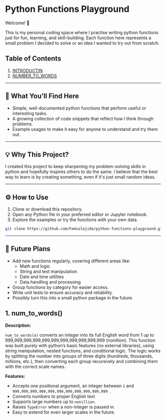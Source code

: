 # **Python Functions Playground**

Welcome! 👋  

This is my personal coding space where I practise writing python functions  just for fun, learning, and skill-building.  Each function here represents a small problem I decided to solve or an idea I wanted to try out from scratch.  

## **Table of Contents**
1. [INTRODUCTIN](#python-functions-playground)
2. [NUMBER_TO_WORDS](#1-num_to_words)
---

## 🧩 What You’ll Find Here

- Simple, well-documented python functions that perform useful or interesting tasks.  
- A growing collection of code snippets that reflect how I think through problems.  
- Example usages to make it easy for anyone to understand and try them out.  

---

## 💡 Why This Project?

I created this project to keep sharpening my problem-solving skills in python and hopefully inspires others to do the same. I believe that the best way to learn is by creating something, even if it's just small random ideas. 

---

## ⚙️ How to Use

1. Clone or download this repository.  
2. Open any Python file in your preferred editor or Jupyter notebook.  
3. Explore the examples or try the functions with your own data.  

```bash
git clone https://github.com/Femiolajide/python-functions-playground.git
```

---

## 🚀 Future Plans

- Add new functions regularly, covering different areas like:
  - Math and logic
  - String and text manipulation
  - Date and time utilities
  - Data handling and processing  
- Group functions by category for easier access.  
- Write unit tests to ensure accuracy and reliability.
- Possibly turn this into a small python package in the future.


## **1. num_to_words()**

**Description:**

`num_to_words(a)` converts an integer into its full English word  from 1 up to 999,999,999,999,999,999,999,999,999,999,999 (nonillion). This function was built purely with python’s basic features (no external libraries), using string manipulation, nested functions, and conditional logic. The logic works by splitting the number into groups of three digits (hundreds, thousands, millions, etc.), then converting each group recursively and combining them with the correct scale names.


**Features:**

- Accepts one positional argument, an integer between `1` and `999,999,999,999,999,999,999,999,999,999,999 `.
- Converts numbers to proper English text
- Supports large numbers up to `nonillion`.
- Raises `TypeError` when a non-integer is passed in.
- Easy to extend for even larger scales in the future.


